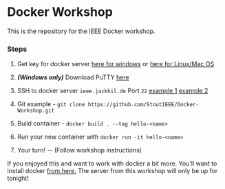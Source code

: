 # Docker Workshop

This is the repository for the IEEE Docker workshop. 

### Steps

1. Get key for docker server [here for windows](http://books.jackhil.de:6969/files/docker.ppk/) or [here for Linux/Mac OS](http://books.jackhil.de:6969/files/docker/)
2. ***(Windows only)*** Download PuTTY [here](https://the.earth.li/~sgtatham/putty/latest/w64/putty.exe)
3. SSH to docker server `ieee.jackhil.de` Port `22`
[example 1](./images/ex1.png)
[example 2](./images/ex2.png)

4. Git example - `git clone https://github.com/StoutIEEE/Docker-Workshop.git`
5. Build container - `docker build . --tag hello-<name>`
6. Run your new container with `docker run -it hello-<name>`
7. Your turn! -- (Follow workshop instructions)


If you enjoyed this and want to work with docker a bit more. You'll want to install docker [from here.](https://docs.docker.com/docker-for-windows/install/)
The server from this workshop will only be up for tonight!
